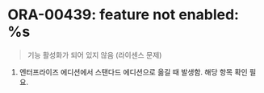 ORA-00439: feature not enabled: %s
===
>기능 활성화가 되어 있지 않음 (라이센스 문제)

1. 엔터프라이즈 에디션에서 스탠다드 에디션으로 옮길 때 발생함. 해당 항목 확인 필요.
